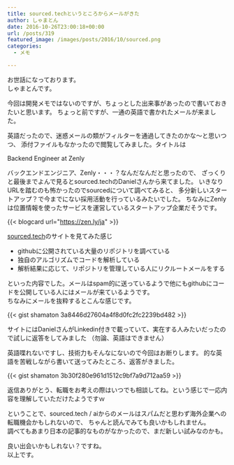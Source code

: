 ```yaml
---
title: sourced.techというところからメールがきた
author: しゃまとん
date: 2016-10-26T23:00:18+00:00
url: /posts/319
featured_image: /images/posts/2016/10/sourced.png
categories:
  - メモ

---
```

お世話になっております。  
しゃまとんです。

今回は開発メモではないのですが、ちょっとした出来事があったので書いておきたいと思います。
ちょっと前ですが、一通の英語で書かれたメールが来ました。

英語だったので、迷惑メールの類がフィルターを通過してきたのかな〜と思いつつ、
添付ファイルもなかったので閲覧してみました。タイトルは

Backend Engineer at Zenly

バックエンドエンジニア、Zenly・・・？なんだなんだと思ったので、
ざっくりと最後までよんで見るとsourced.techのDanielさんから来てました。
いきなりURLを踏むのも怖かったのでsourcedについて調べてみると、
多分新しいスタートアップ？で今までにない採用活動を行っているみたいでした。
ちなみにZenlyは位置情報を使ったサービスを運営しているスタートアップ企業だそうです。

{{< blogcard url="https://zen.ly/ja" >}}

[sourced.tech][1]のサイトを見てみた感じ

  * githubに公開されている大量のリポジトリを調べている
  * 独自のアルゴリズムでコードを解析している
  * 解析結果に応じて、リポジトリを管理している人にリクルートメールをする

といった内容でした。メールはspam的に送っているようで他にもgithubにコードを公開している人にはメールが来ているようです。  
ちなみにメールを抜粋するとこんな感じです。

{{< gist shamaton 3a8446d27604a4f8d0fc2fc2239bd482 >}}

サイトにはDanielさんがLinkedin付きで載っていて、実在する人みたいだったので試しに返答をしてみました
（勿論、英語はできません）

英語喋れないですし、技術力もそんなにないので今回はお断りします。
的な英語を苦戦しながら書いて送ってみたところ、返答がきました。

{{< gist shamaton 3b30f280e961d1512c9bf7a9d712aa59 >}}

返信ありがとう、転職をお考えの際はいつでも相談してね。という感じで一応内容を理解していただけたようですｗ

ということで、sourced.tech / aiからのメールはスパムだと思わず海外企業への転職機会かもしれないので、
ちゃんと読んでみても良いかもしれません。  
調べてもあまり日本の記事的なものがなかったので、まだ新しい試みなのかも。

良い出会いかもしれない？ですね。  
以上です。

 [1]: http://sourced.tech/